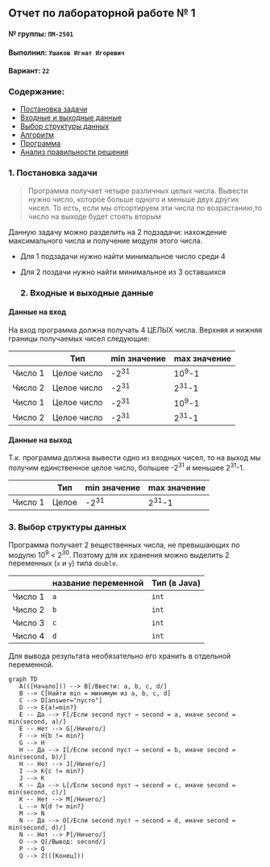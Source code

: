 ## Отчет по лабораторной работе № 1

#### № группы: `ПМ-2501`

#### Выполнил: `Ушаков Игнат Игоревич`

#### Вариант: `22`

### Cодержание:

- [Постановка задачи](#1-постановка-задачи)
- [Входные и выходные данные](#2-входные-и-выходные-данные)
- [Выбор структуры данных](#3-выбор-структуры-данных)
- [Алгоритм](#4-алгоритм)
- [Программа](#5-программа)
- [Анализ правильности решения](#6-анализ-правильности-решения)

### 1. Постановка задачи

 >Программа получает четыре различных целых числа. Вывести нужно
 >число, которое больше одного и меньше двух других чисел. То есть,
 >если мы отсортируем эти числа по возрастанию,то число на выходе будет стоять вторым

Данную задачу можно разделить на 2 подзадачи: нахождение максимального числа и получение модуля этого числа.

- Для 1 подзадачи нужно найти минимальное число среди 4
- Для 2 поздачи нужно найти минимальное из 3 оставшихся

  ### 2. Входные и выходные данные

#### Данные на вход

На вход программа должна получать 4 ЦЕЛЫХ числа. Верхняя и нижняя границы получаемых
чисел следующие:

|         | Тип              | min значение    | max значение   |
|---------|------------------|-----------------|----------------|
| Число 1 | Целое число      | -2<sup>31</sup> |10<sup>9</sup>-1|
| Число 2 | Целое число      | -2<sup>31</sup> |2<sup>31</sup>-1|
| Число 1 | Целое число      | -2<sup>31</sup> |10<sup>9</sup>-1|
| Число 2 | Целое число      | -2<sup>31</sup> |2<sup>31</sup>-1|


#### Данные на выход

Т.к. программа должна вывести одно из входных чисел, то на выход мы получим
единственное целое число, большее -2<sup>31</sup> и меньшее 2<sup>31</sup>-1.

|         | Тип               | min значение    | max значение     |
|---------|-------------------|-----------------|------------------|
| Число 1 | Целое             | -2<sup>31</sup> |2<sup>31</sup>-1  |

### 3. Выбор структуры данных

Программа получает 2 вещественных числа, не превышающих по модулю 10<sup>9</sup> < 2<sup>30</sup>. Поэтому для их хранения
можно выделить 2 переменных (`x` и `y`) типа `double`.

|         | название переменной | Тип (в Java) | 
|---------|---------------------|--------------|
| Число 1 | `a`                 | `int`        |
| Число 2 | `b`                 | `int`        | 
| Число 3 | `c`                 | `int`        |
| Число 4 | `d`                 | `int`        | 

Для вывода результата необязательно его хранить в отдельной переменной.


```mermaid
graph TD
   A(([Начало])) --> B[/Ввести: a, b, c, d/]
   B --> C[Найти min = минимум из a, b, c, d]
   C --> D[answer="пусто"]
   D --> E{a!=min?}
   E -- Да --> F[/Если second пуст → second = a, иначе second = min(second, a)/]
   E -- Нет --> G[/Ничего/]
   F --> H{b != min?}
   G --> H
   H -- Да --> I[/Если second пуст → second = b, иначе second = min(second, b)/]
   H -- Нет --> J[/Ничего/]
   I --> K{c != min?}
   J --> K
   K -- Да --> L[/Если second пуст → second = c, иначе second = min(second, c)/]
   K -- Нет --> M[/Ничего/]
   L --> N{d != min?}
   M --> N
   N -- Да --> O[/Если second пуст → second = d, иначе second = min(second, d)/]
   N -- Нет --> P[/Ничего/]
   O --> Q[/Вывод: second/]
   P --> Q
   Q --> Z(([Конец]))

```

